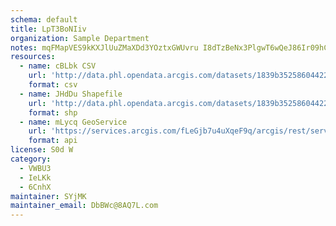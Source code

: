 ```yaml
---
schema: default
title: LpT3BoNIiv 
organization: Sample Department 
notes: mqFMapVES9kKXJlUuZMaXDd3YOztxGWUvru I8dTzBeNx3PlgwT6wQeJ86Ir09hCsCboE12y755iQRkGfjO4hA4YbjfcK2tmBqvc 
resources:
  - name: cBLbk CSV
    url: 'http://data.phl.opendata.arcgis.com/datasets/1839b35258604422b0b520cbb668df0d_0.csv'
    format: csv
  - name: JHdDu Shapefile
    url: 'http://data.phl.opendata.arcgis.com/datasets/1839b35258604422b0b520cbb668df0d_0.zip'
    format: shp
  - name: mLycq GeoService
    url: 'https://services.arcgis.com/fLeGjb7u4uXqeF9q/arcgis/rest/services/Air_Monitoring_Stations/FeatureServer/0/query'
    format: api
license: S0d W 
category:
  - VWBU3 
  - IeLKk 
  - 6CnhX 
maintainer: SYjMK  
maintainer_email: DbBWc@8AQ7L.com
---
```

